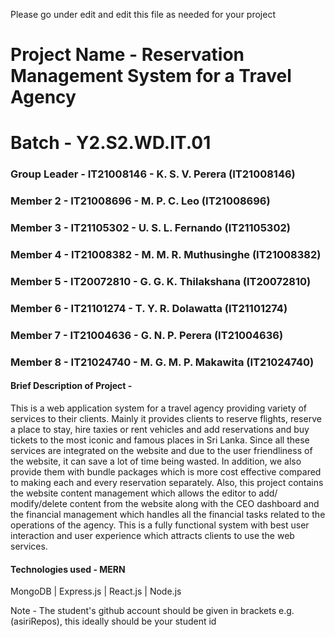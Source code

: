 Please go under edit and edit this file as needed for your project

# Project Name - Reservation Management System for a Travel Agency
# Batch - Y2.S2.WD.IT.01
### Group Leader - IT21008146 - K. S. V. Perera (IT21008146)
### Member 2 - IT21008696 - M. P. C. Leo (IT21008696)
### Member 3 - IT21105302 - U. S. L. Fernando (IT21105302)
### Member 4 - IT21008382 - M. M. R. Muthusinghe (IT21008382)
### Member 5 - IT20072810 - G. G. K. Thilakshana (IT20072810)
### Member 6 - IT21101274 - T. Y. R. Dolawatta (IT21101274)
### Member 7 - IT21004636 - G. N. P. Perera (IT21004636)
### Member 8 - IT21024740 - M. G. M. P. Makawita (IT21024740)

#### Brief Description of Project - 
This is a web application system for a travel agency providing variety of services to their clients. Mainly it provides clients to reserve flights, reserve a place to stay, hire taxies or rent vehicles and add reservations and buy tickets to the most iconic and famous places in Sri Lanka. Since all these services are integrated on the website and due to the user friendliness of the website, it can save a lot of time being wasted. In addition, we also provide them with bundle packages which is more cost effective compared to making each and every reservation separately.
Also, this project contains the website content management which allows the editor to add/ modify/delete content from the website along with the CEO dashboard and the financial management which handles all the financial tasks related to the operations of the agency.
This is a fully functional system with best user interaction and user experience which attracts clients to use the web services.

#### Technologies used - MERN
MongoDB | Express.js | React.js | Node.js

Note - The student's github account should be given in brackets e.g. (asiriRepos), this ideally should be your student id 


